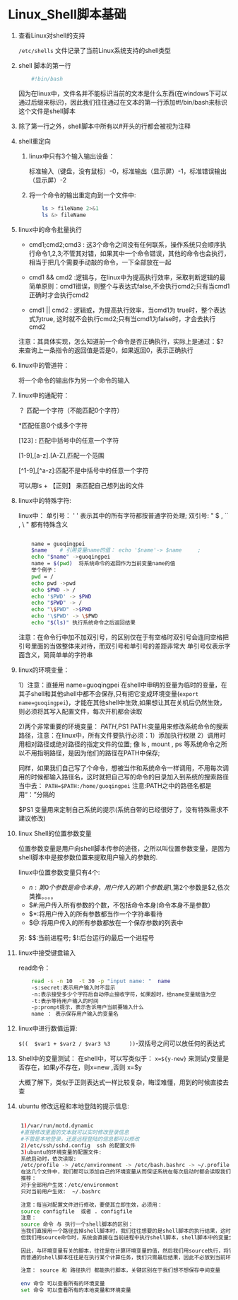 # Linux_Shell脚本基础 #


1.	查看Linux对shell的支持
	
	`/etc/shells` 文件记录了当前Linux系统支持的shell类型
2. shell 脚本的第一行

	```bash
		#!bin/bash
	```
   因为在linux中，文件名并不能标识当前的文本是什么东西(在windows下可以通过后缀来标识)，因此我们往往通过在文本的第一行添加#!/bin/bash来标识这个文件是shell脚本

3.  除了第一行之外，shell脚本中所有以#开头的行都会被视为注释



4. shell重定向

	
	1. linux中只有3个输入输出设备：

		标准输入（键盘，没有鼠标）-0，标准输出（显示屏）-1，标准错误输出（显示屏）-2

	2. 将一个命令的输出重定向到一个文件中:
	
		```bash
			ls > fileName 2>&1 
			ls &> fileName
		```

5. linux中的命令批量执行

	- 	cmd1;cmd2;cmd3  : 这3个命令之间没有任何联系，操作系统只会顺序执行命令1,2,3;不管其对错，如果其中一个命令错误，其他的命令也会执行，相当于把几个需要手动敲的命令，一下全部放在一起

	- cmd1 && cmd2    :逻辑与，在linux中为提高执行效率，采取判断逻辑的最简单原则：cmd1错误，则整个与表达式false,不会执行cmd2;只有当cmd1正确时才会执行cmd2

	- cmd1 || cmd2   : 逻辑或，为提高执行效率，当cmd1为 true时，整个表达式为true, 这时就不会执行cmd2;只有当cmd1为false时，才会去执行cmd2

	注意：其具体实现，怎么知道前一个命令是否正确执行，实际上是通过：$? 来查询上一条指令的返回值是否是0，如果返回0，表示正确执行

6. linux中的管道符：

	将一个命令的输出作为另一个命令的输入

7. linux中的通配符：

	？ 匹配一个字符（不能匹配0个字符）

	 *匹配任意0个或多个字符

	[123] : 匹配中括号中的任意一个字符

	[1-9],[a-z].[A-Z],匹配一个范围

	[^1-9],[^a-z]:匹配不是中括号中的任意一个字符

	可以用ls + 【正则】 来匹配自己想列出的文件

8. linux中的特殊字符:

	linux中：
	单引号： '  '      表示其中的所有字符都按普通字符处理;
	双引号: "  $ , `` ,  \ " 都有特殊含义
	
	```bash

		name = guoqingpei
		$name    # 引用变量name的值： echo '$name'-> $name     ;    
		echo "$name" ->guoqingpei
		name = $(pwd)  将系统命令的返回作为当前变量name的值
		举个例子：
		pwd = /
		echo pwd ->pwd
		echo $PWD -> /
		echo '$PWD' -> $PWD
		echo "$PWD" -> /
		echo "\$PWD" ->$PWD
		echo '\$PWD' -> \$PWD
		echo "$(ls)" 执行系统命令之后返回结果
	```

	注意：在命令行中加不加双引号，的区别仅在于有空格时双引号会连同空格把引号里面的当做整体来对待，而双引号和单引号的差距非常大
	单引号仅表示字面含义，简简单单的字符串

9. linux的环境变量：

	1）注意：直接用 name=guoqingpei 在shell中申明的变量为临时的变量，在其子shell和其他shell中都不会保存,只有把它变成环境变量(`export name=guoqingpei`)，才能在其他shell中生效,如果想让其在关机后仍然生效，则必须将其写入配置文件，每次开机都会读取

	2)两个非常重要的环境变量：
	$PATH,$PS1
	PATH:变量用来修改系统命令的搜索路径，注意：在linux中，所有文件要执行必须：1）添加执行权限 2）调用时用相对路径或绝对路径的指定文件的位置;
	像 ls , mount , ps 等系统命令之所以不用指明路径，是因为他们的路径在PATH中保存;

	同样，如果我们自己写了个命令，想被当作和系统命令一样调用，不用每次调用的时候都输入路径名，这时就把自己写的命令的目录加入到系统的搜索路径当中去：
	`PATH=$PATH:/home/guoqingpei`       注意:PATH之中的路径名都是用“：”分隔的

	$PS1  变量用来定制自己系统的提示(系统自带的已经很好了，没有特殊需求不建议修改)

10. linux Shell的位置参数变量

	位置参数变量是用户向shell脚本传参的途径，之所以叫位置参数变量，是因为shell脚本中是按参数位置来提取用户输入的参数的.

	linux中位置参数变量只有4个:

	- $n: 第0个参数是命令本身，用户传入的第1个参数是$1,第2个参数是$2,依次类推。。。。
	- $#:用户传入所有参数的个数，不包括命令本身(命令本身不是参数）
	- $*:将用户传入的所有参数都当作一个字符串看待
	- $@:将用户传入的所有参数都放在一个保存参数的列表中

	另:
	$$:当前进程号;
	$!:后台运行的最后一个进程号

11. linux中接受键盘输入

	read命令：
	```bash
		read -s -n 10  -t 30 -p "input name: "  name 
		-s:secret:表示用户输入时不显示
		-n:表示接受多少个字符后自动停止接收字符，如果超时，给name变量赋值为空
		-t:表示等待用户输入的时间
		-p:prompt提示，表示告诉用户当前要输入什么
		name ： 表示保存用户输入的变量名
	```


12. linux中进行数值运算:

	`$((  $var1 + $var2 / $var3 %3      ))`-双括号之间可以放任何的表达式

13. Shell中的变量测试：
	在shell中，可以写类似于：
	`x=${y-new}` 来测试y变量是否存在，如果y不存在，则x=new ,否则 x=$y

	大概了解下，类似于正则表达式一样比较复杂，晦涩难懂，用到的时候直接去查

14. ubuntu 修改远程和本地登陆的提示信息:


```bash

	1)/var/run/motd.dynamic
	#直接修改里面的文本就可以实时修改登录信息
	#不管是本地登录，还是远程登陆的信息都可以修改
	2)/etc/ssh/sshd.config  ssh 的配置文件
	3)ubuntu的环境变量的配置文件:
	系统启动时，依次读取:
	/etc/profile -> /etc/environment -> /etc/bash.bashrc -> ~/.profile    ->  ~/.bashrc
	在这几个文件中，我们都可以添加自己的环境变量从而保证系统在每次启动时都会读取我们设置的环境变量，进而永久生效
	推荐：
	对于全部用户生效：/etc/environment
	只对当前用户生效:  ~/.bashrc
	
	注意：每当对配置文件进行修改，要使其立即生效，必须用：
	source configfile  或者 . configfile
	注意：
	source 命令 与 执行一个shell脚本的区别：
	当我们直接用一个路径去掉shell脚本时，我们往往想要的是shell脚本的执行结果，这时系统会为shell脚本另开一个进程空间，当程序执行完后清除所有的中间变量，并将结果返回
	但我们用source命令时，系统会直接在当前进程中执行shell脚本，shell脚本中的变量全部都在系统当前本地变量中保存，执行完后也不会释放。
	
	因此，与环境变量有关的脚本，往往是在计算环境变量的值，然后我们用source执行，将它放入当前环境变量中
	而普通的shell脚本往往是在执行某个计算任务，我们只需最后结果，因此不必放到当前环境中
	
	注意： source 和 路径执行 都能执行脚本，关键区别在于我们想不想保存中间变量
	
	env 命令 可以查看所有的环境变量
	set 命令 可以查看所有的本地变量和环境变量 
```






